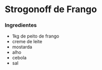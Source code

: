 # Strogonoff de Frango

### Ingredientes

- 1kg de peito de frango
- creme de leite
- mostarda
- alho
- cebola
- sal

